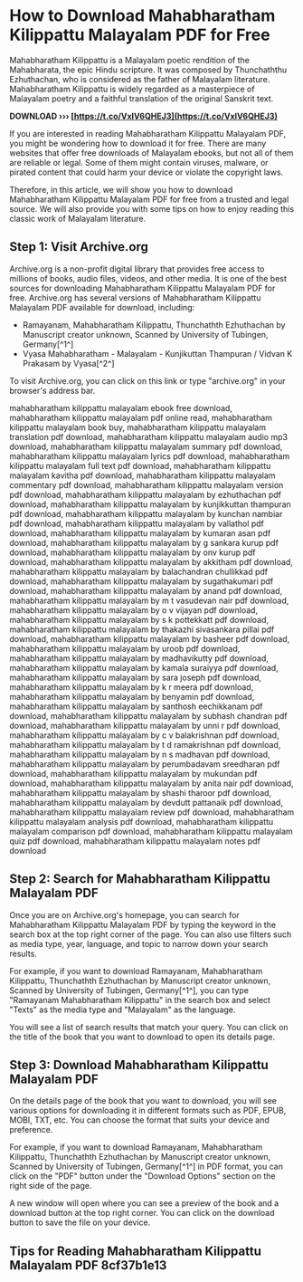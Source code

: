 # How to Download Mahabharatham Kilippattu Malayalam PDF for Free
 
Mahabharatham Kilippattu is a Malayalam poetic rendition of the Mahabharata, the epic Hindu scripture. It was composed by Thunchaththu Ezhuthachan, who is considered as the father of Malayalam literature. Mahabharatham Kilippattu is widely regarded as a masterpiece of Malayalam poetry and a faithful translation of the original Sanskrit text.
 
**DOWNLOAD ››› [https://t.co/VxIV6QHEJ3](https://t.co/VxIV6QHEJ3)**


 
If you are interested in reading Mahabharatham Kilippattu Malayalam PDF, you might be wondering how to download it for free. There are many websites that offer free downloads of Malayalam ebooks, but not all of them are reliable or legal. Some of them might contain viruses, malware, or pirated content that could harm your device or violate the copyright laws.
 
Therefore, in this article, we will show you how to download Mahabharatham Kilippattu Malayalam PDF for free from a trusted and legal source. We will also provide you with some tips on how to enjoy reading this classic work of Malayalam literature.
 
## Step 1: Visit Archive.org
 
Archive.org is a non-profit digital library that provides free access to millions of books, audio files, videos, and other media. It is one of the best sources for downloading Mahabharatham Kilippattu Malayalam PDF for free. Archive.org has several versions of Mahabharatham Kilippattu Malayalam PDF available for download, including:
 
- Ramayanam, Mahabharatham Kilippattu, Thunchathth Ezhuthachan by Manuscript creator unknown, Scanned by University of Tubingen, Germany[^1^]
- Vyasa Mahabharatham - Malayalam - Kunjikuttan Thampuran / Vidvan K Prakasam by Vyasa[^2^]

To visit Archive.org, you can click on this link or type "archive.org" in your browser's address bar.
 
mahabharatham kilippattu malayalam ebook free download,  mahabharatham kilippattu malayalam pdf online read,  mahabharatham kilippattu malayalam book buy,  mahabharatham kilippattu malayalam translation pdf download,  mahabharatham kilippattu malayalam audio mp3 download,  mahabharatham kilippattu malayalam summary pdf download,  mahabharatham kilippattu malayalam lyrics pdf download,  mahabharatham kilippattu malayalam full text pdf download,  mahabharatham kilippattu malayalam kavitha pdf download,  mahabharatham kilippattu malayalam commentary pdf download,  mahabharatham kilippattu malayalam version pdf download,  mahabharatham kilippattu malayalam by ezhuthachan pdf download,  mahabharatham kilippattu malayalam by kunjikkuttan thampuran pdf download,  mahabharatham kilippattu malayalam by kunchan nambiar pdf download,  mahabharatham kilippattu malayalam by vallathol pdf download,  mahabharatham kilippattu malayalam by kumaran asan pdf download,  mahabharatham kilippattu malayalam by g sankara kurup pdf download,  mahabharatham kilippattu malayalam by onv kurup pdf download,  mahabharatham kilippattu malayalam by akkitham pdf download,  mahabharatham kilippattu malayalam by balachandran chullikkad pdf download,  mahabharatham kilippattu malayalam by sugathakumari pdf download,  mahabharatham kilippattu malayalam by anand pdf download,  mahabharatham kilippattu malayalam by m t vasudevan nair pdf download,  mahabharatham kilippattu malayalam by o v vijayan pdf download,  mahabharatham kilippattu malayalam by s k pottekkatt pdf download,  mahabharatham kilippattu malayalam by thakazhi sivasankara pillai pdf download,  mahabharatham kilippattu malayalam by basheer pdf download,  mahabharatham kilippattu malayalam by uroob pdf download,  mahabharatham kilippattu malayalam by madhavikutty pdf download,  mahabharatham kilippattu malayalam by kamala suraiyya pdf download,  mahabharatham kilippattu malayalam by sara joseph pdf download,  mahabharatham kilippattu malayalam by k r meera pdf download,  mahabharatham kilippattu malayalam by benyamin pdf download,  mahabharatham kilippattu malayalam by santhosh eechikkanam pdf download,  mahabharatham kilippattu malayalam by subhash chandran pdf download,  mahabharatham kilippattu malayalam by unni r pdf download,  mahabharatham kilippattu malayalam by c v balakrishnan pdf download,  mahabharatham kilippattu malayalam by t d ramakrishnan pdf download,  mahabharatham kilippattu malayalam by n s madhavan pdf download,  mahabharatham kilippattu malayalam by perumbadavam sreedharan pdf download,  mahabharatham kilippattu malayalam by mukundan pdf download,  mahabharatham kilippattu malayalam by anita nair pdf download,  mahabharatham kilippattu malayalam by shashi tharoor pdf download,  mahabharatham kilippattu malayalam by devdutt pattanaik pdf download,  mahabharatham kilippattu malayalam review pdf download,  mahabharatham kilippattu malayalam analysis pdf download,  mahabharatham kilippattu malayalam comparison pdf download,  mahabharatham kilippattu malayalam quiz pdf download,  mahabharatham kilippattu malayalam notes pdf download
 
## Step 2: Search for Mahabharatham Kilippattu Malayalam PDF
 
Once you are on Archive.org's homepage, you can search for Mahabharatham Kilippattu Malayalam PDF by typing the keyword in the search box at the top right corner of the page. You can also use filters such as media type, year, language, and topic to narrow down your search results.
 
For example, if you want to download Ramayanam, Mahabharatham Kilippattu, Thunchathth Ezhuthachan by Manuscript creator unknown, Scanned by University of Tubingen, Germany[^1^], you can type "Ramayanam Mahabharatham Kilippattu" in the search box and select "Texts" as the media type and "Malayalam" as the language.
 
You will see a list of search results that match your query. You can click on the title of the book that you want to download to open its details page.
 
## Step 3: Download Mahabharatham Kilippattu Malayalam PDF
 
On the details page of the book that you want to download, you will see various options for downloading it in different formats such as PDF, EPUB, MOBI, TXT, etc. You can choose the format that suits your device and preference.
 
For example, if you want to download Ramayanam, Mahabharatham Kilippattu, Thunchathth Ezhuthachan by Manuscript creator unknown, Scanned by University of Tubingen, Germany[^1^] in PDF format, you can click on the "PDF" button under the "Download Options" section on the right side of the page.
 
A new window will open where you can see a preview of the book and a download button at the top right corner. You can click on the download button to save the file on your device.
 
## Tips for Reading Mahabharatham Kilippattu Malayalam PDF 8cf37b1e13


